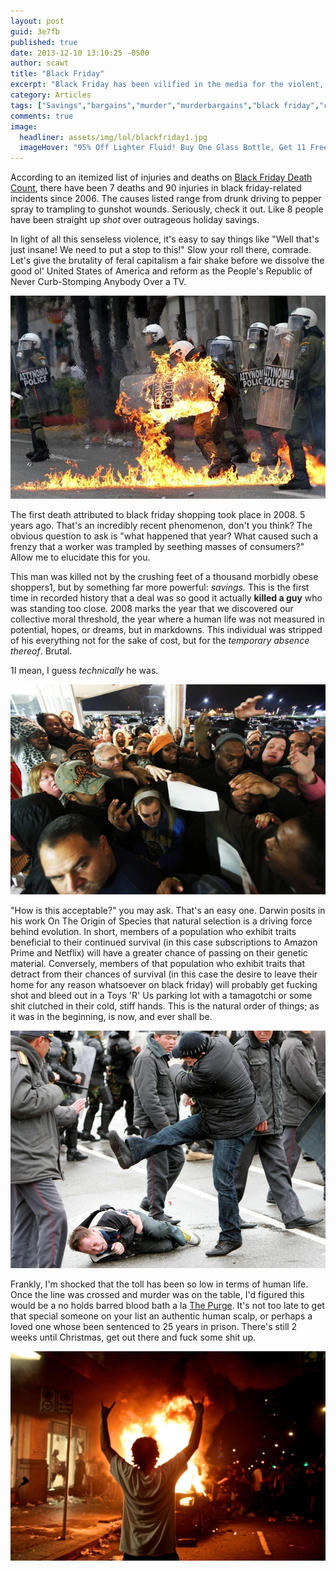 ```yaml
---
layout: post
guid: 3e7fb
published: true
date: 2013-12-10 13:10:25 -0500
author: scawt
title: "Black Friday"
excerpt: "Black Friday has been vilified in the media for the violent, frenzied behavior it induces in the public. Many prominent figures have asked if stores go too far with advertising and deals, creating a \"perfect storm\" scenario. We at WNV have a very different question to on our minds: do they go far enough?"
category: Articles
tags: ["Savings","bargains","murder","murderbargains","black friday","curb stomping people for inappropriate reasons","frugality","you don't see the extreme couponing people pulling this kind of shit","people are stupid"]
comments: true 
image:
  headliner: assets/img/lol/blackfriday1.jpg
  imageHover: "95% Off Lighter Fluid! Buy One Glass Bottle, Get 11 Free!"
---
```


According to an itemized list of injuries and deaths on [Black Friday Death Count](http://blackfridaydeathcount.com/), there have been 7 deaths and 90 injuries in black friday-related incidents since 2006. The causes listed range from drunk driving to pepper spray to trampling to gunshot wounds. Seriously, check it out. Like 8 people have been straight up _shot_ over outrageous holiday savings.

In light of all this senseless violence, it's easy to say things like "Well that's just insane! We need to put a stop to this!" Slow your roll there, comrade. Let's give the brutality of feral capitalism a fair shake before we dissolve the good ol' United States of America and reform as the People's Republic of Never Curb-Stomping Anybody Over a TV.

![](/assets/img/lol/riot3.jpg)

The first death attributed to black friday shopping took place in 2008. 5 years ago. That's an incredibly recent phenomenon, don't you think? The obvious question to ask is "what happened that year? What caused such a frenzy that a worker was trampled by seething masses of consumers?" Allow me to elucidate this for you.

This man was killed not by the crushing feet of a thousand morbidly obese shoppers1, but by something far more powerful: _savings._ This is the first time in recorded history that a deal was so good it actually **killed a guy** who was standing too close. 2008 marks the year that we discovered our collective moral threshold, the year where a human life was not measured in potential, hopes, or dreams, but in markdowns. This individual was stripped of his everything not for the sake of cost, but for the _temporary absence thereof_. Brutal.

1I mean, I guess _technically_ he was.

![](/assets/img/lol/blackfriday2.jpg)

"How is this acceptable?" you may ask. That's an easy one. Darwin posits in his work On The Origin of Species that natural selection is a driving force behind evolution. In short, members of a population who exhibit traits beneficial to their continued survival (in this case subscriptions to Amazon Prime and Netflix) will have a greater chance of passing on their genetic material. Conversely, members of that population who exhibit traits that detract from their chances of survival (in this case the desire to leave their home for any reason whatsoever on black friday) will probably get fucking shot and bleed out in a Toys 'R' Us parking lot with a tamagotchi or some shit clutched in their cold, stiff hands. This is the natural order of things; as it was in the beginning, is now, and ever shall be.

![](/assets/img/lol/riot2.jpg)

Frankly, I'm shocked that the toll has been so low in terms of human life. Once the line was crossed and murder was on the table, I'd figured this would be a no holds barred blood bath a la [The Purge](http://en.wikipedia.org/wiki/The_purge). It's not too late to get that special someone on your list an authentic human scalp, or perhaps a loved one whose been sentenced to 25 years in prison. There's still 2 weeks until Christmas, get out there and fuck some shit up.

![Happy Holidays!](/assets/img/lol/riot1.jpg)